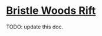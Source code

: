# [Bristle Woods Rift](https://www.mousehuntgame.com/preferences.php?tab=mousehunt-improved-settings#mousehunt-improved-settings-location-hud)

TODO: update this doc.
